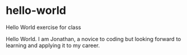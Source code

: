 # hello-world
Hello World exercise for class

Hello World. 
I am Jonathan, a novice to coding but looking forward to learning and applying it to my career. 
